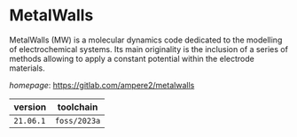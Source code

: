 # MetalWalls

MetalWalls (MW) is a molecular dynamics code dedicated to the modelling of electrochemical systems. Its main originality is the inclusion of a series of methods allowing to apply a constant potential within the electrode materials.

*homepage*: <https://gitlab.com/ampere2/metalwalls>

version | toolchain
--------|----------
``21.06.1`` | ``foss/2023a``
